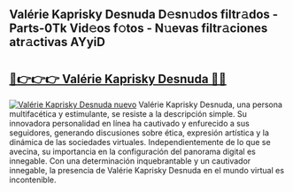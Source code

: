 ## Valérie Kaprisky Desnuda D𝚎sn𝚞dos filtr𝚊dos - Parts-0Tk Vid𝚎os f𝚘tos - N𝚞evas filtr𝚊ciones atr𝚊ctivas AYyiD

# <h2><a href="http://mb9wmyi.tromn.icu/?c=Val%c3%a9rie+Kaprisky+Desnuda">🔗👉👉👉 Valérie Kaprisky Desnuda 🔗🔗</a></h2>

[![Valérie Kaprisky Desnuda nuevo](https://i.imgur.com/pEAQMta.gif)](http://mb9wmyi.tromn.icu/?c=Val%c3%a9rie+Kaprisky+Desnuda)
Valérie Kaprisky Desnuda, una persona multifacética y estimulante, se resiste a la descripción simple. Su innovadora personalidad en línea ha cautivado y enfurecido a sus seguidores, generando discusiones sobre ética, expresión artística y la dinámica de las sociedades virtuales. Independientemente de lo que se avecina, su importancia en la configuración del panorama digital es innegable. Con una determinación inquebrantable y un cautivador innegable, la presencia de Valérie Kaprisky Desnuda en el mundo virtual es incontenible.
